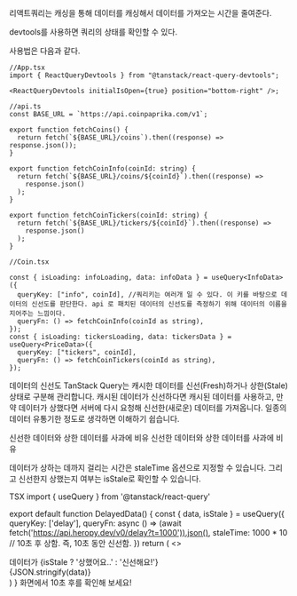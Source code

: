 리액트쿼리는 캐싱을 통해 데이터를 캐싱해서 데이터를 가져오는 시간을 줄여준다.

devtools를 사용하면 쿼리의 상태를 확인할 수 있다.

사용법은 다음과 같다.

```tsx
//App.tsx
import { ReactQueryDevtools } from "@tanstack/react-query-devtools";

<ReactQueryDevtools initialIsOpen={true} position="bottom-right" />;
```

```tsx
//api.ts
const BASE_URL = `https://api.coinpaprika.com/v1`;

export function fetchCoins() {
  return fetch(`${BASE_URL}/coins`).then((response) => response.json());
}

export function fetchCoinInfo(coinId: string) {
  return fetch(`${BASE_URL}/coins/${coinId}`).then((response) =>
    response.json()
  );
}

export function fetchCoinTickers(coinId: string) {
  return fetch(`${BASE_URL}/tickers/${coinId}`).then((response) =>
    response.json()
  );
}

//Coin.tsx

const { isLoading: infoLoading, data: infoData } = useQuery<InfoData>({
  queryKey: ["info", coinId], //쿼리키는 여러개 일 수 있다. 이 키를 바탕으로 데이터의 신선도를 판단한다. api 로 패치된 데이터의 신선도를 측정하기 위해 데이터의 이름을 지어주는 느낌이다.
  queryFn: () => fetchCoinInfo(coinId as string),
});
const { isLoading: tickersLoading, data: tickersData } = useQuery<PriceData>({
  queryKey: ["tickers", coinId],
  queryFn: () => fetchCoinTickers(coinId as string),
});
```

데이터의 신선도
TanStack Query는 캐시한 데이터를 신선(Fresh)하거나 상한(Stale) 상태로 구분해 관리합니다.
캐시된 데이터가 신선하다면 캐시된 데이터를 사용하고, 만약 데이터가 상했다면 서버에 다시 요청해 신선한(새로운) 데이터를 가져옵니다.
일종의 데이터 유통기한 정도로 생각하면 이해하기 쉽습니다.

신선한 데이터와 상한 데이터를 사과에 비유
신선한 데이터와 상한 데이터를 사과에 비유

데이터가 상하는 데까지 걸리는 시간은 staleTime 옵션으로 지정할 수 있습니다.
그리고 신선한지 상했는지 여부는 isStale로 확인할 수 있습니다.

TSX
import { useQuery } from '@tanstack/react-query'

export default function DelayedData() {
const { data, isStale } = useQuery({
queryKey: ['delay'],
queryFn: async () => (await fetch('https://api.heropy.dev/v0/delay?t=1000')).json(),
staleTime: 1000 \* 10 // 10초 후 상함. 즉, 10초 동안 신선함.
})
return (
<>

<div>데이터가 {isStale ? '상했어요..' : '신선해요!'}</div>
<div>{JSON.stringify(data)}</div>
</>
)
}
화면에서 10초 후를 확인해 보세요!

